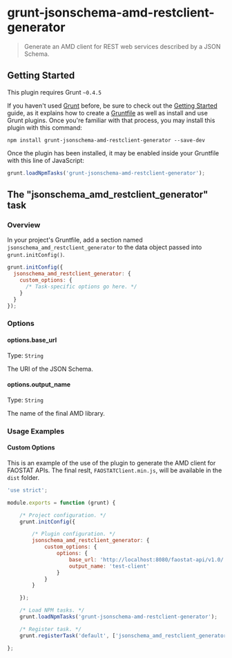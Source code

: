 # grunt-jsonschema-amd-restclient-generator

> Generate an AMD client for REST web services described by a JSON Schema.

## Getting Started
This plugin requires Grunt `~0.4.5`

If you haven't used [Grunt](http://gruntjs.com/) before, be sure to check out the [Getting Started](http://gruntjs.com/getting-started) guide, as it explains how to create a [Gruntfile](http://gruntjs.com/sample-gruntfile) as well as install and use Grunt plugins. Once you're familiar with that process, you may install this plugin with this command:

```shell
npm install grunt-jsonschema-amd-restclient-generator --save-dev
```

Once the plugin has been installed, it may be enabled inside your Gruntfile with this line of JavaScript:

```js
grunt.loadNpmTasks('grunt-jsonschema-amd-restclient-generator');
```

## The "jsonschema_amd_restclient_generator" task

### Overview
In your project's Gruntfile, add a section named `jsonschema_amd_restclient_generator` to the data object passed into `grunt.initConfig()`.

```js
grunt.initConfig({
  jsonschema_amd_restclient_generator: {
    custom_options: {
      /* Task-specific options go here. */
    }
  }
});
```

### Options

#### options.base_url
Type: `String`

The URI of the JSON Schema.

#### options.output_name
Type: `String`

The name of the final AMD library.

### Usage Examples

#### Custom Options
This is an example of the use of the plugin to generate the AMD client for FAOSTAT APIs. The final reslt, 
`FAOSTATClient.min.js`, will be available in the `dist` folder. 

```js
'use strict';

module.exports = function (grunt) {

    /* Project configuration. */
    grunt.initConfig({

        /* Plugin configuration. */
        jsonschema_amd_restclient_generator: {
            custom_options: {
                options: {
                    base_url: 'http://localhost:8080/faostat-api/v1.0/',
                    output_name: 'test-client'
                }
            }
        }

    });

    /* Load NPM tasks. */
    grunt.loadNpmTasks('grunt-jsonschema-amd-restclient-generator');

    /* Register task. */
    grunt.registerTask('default', ['jsonschema_amd_restclient_generator']);

};
```
